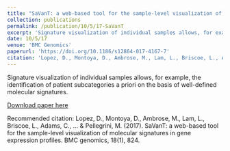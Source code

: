 ```yaml
---
title: "SaVanT: a web-based tool for the sample-level visualization of molecular signatures in gene expression profiles"
collection: publications
permalink: /publication/10/5/17-SaVanT
excerpt: 'Signature visualization of individual samples allows, for example, the identification of patient subcategories a priori on the basis of well-defined molecular signatures.'
date: 10/5/17
venue: 'BMC Genomics'
paperurl: 'https://doi.org/10.1186/s12864-017-4167-7'
citation: 'Lopez, D., Montoya, D., Ambrose, M., Lam, L., Briscoe, L., Adams, C., ... &amp; Pellegrini, M. (2017). SaVanT: a web-based tool for the sample-level visualization of molecular signatures in gene expression profiles. BMC genomics, 18(1), 824.'
---
```

Signature visualization of individual samples allows, for example, the identification of patient subcategories a priori on the basis of well-defined molecular signatures.

[Download paper here](https://doi.org/10.1186/s12864-017-4167-7)

Recommended citation: Lopez, D., Montoya, D., Ambrose, M., Lam, L., Briscoe, L., Adams, C., ... & Pellegrini, M. (2017). SaVanT: a web-based tool for the sample-level visualization of molecular signatures in gene expression profiles. BMC genomics, 18(1), 824.
